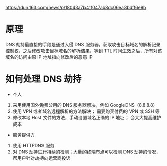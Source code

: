 https://dun.163.com/news/p/18043a7b41f047ab8dc06ea3bdff6e9b

# 原理
DNS 劫持最直接的手段是通过入侵 DNS 服务器，获取攻击目标域名的解析记录控制权，之后修改攻击目标域名的解析结果，等到 TTL 时间生效之后，所有对该域名的访问由原 IP 地址指向修改后的恶意 IP

# 如何处理 DNS 劫持
- 个人
1. 采用使用国外免费公用的 DNS 服务器解决，例如 GoogleDNS（8.8.8.8）
2. 使用 VPN 或者域名远程解析的方法解决； 需要购买付费的 VPN 或 SSH 等
3. 修改本地 Host 文件的方法，手动设置域名正确的 IP 地址； 会大大提高维护成本
- 服务提供方
1. 使用 HTTPDNS 服务
2. 对 DNS 劫持进行持续的检测；大量的终端布点可以检测 DNS 劫持的情况，帮用户针对劫持向运营商投诉

